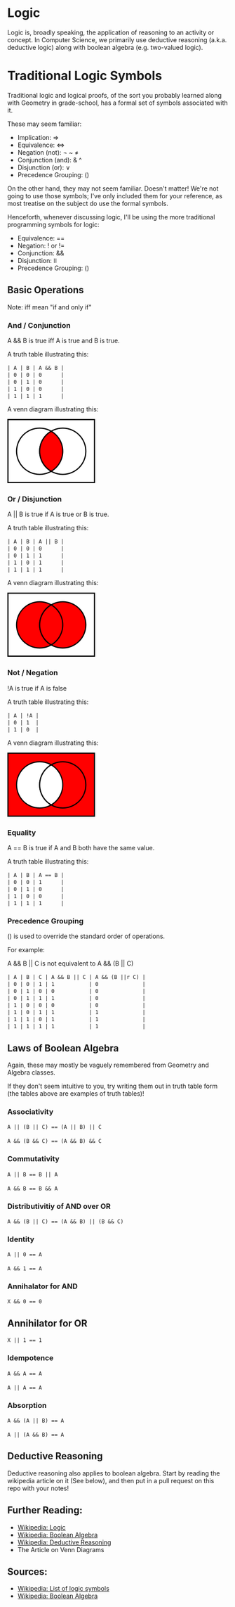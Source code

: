 # Logic

Logic is, broadly speaking, the application of reasoning to an activity or concept.  In Computer Science, we primarily use deductive reasoning (a.k.a. deductive logic) along with boolean algebra (e.g. two-valued logic).

# Traditional Logic Symbols

Traditional logic and logical proofs, of the sort you probably learned along with Geometry in grade-school, has a formal set of symbols associated with it.

These may seem familiar:

* Implication: ⇒
* Equivalence: ⇔
* Negation (not): ¬  ~  ≠
* Conjunction (and): & ^
* Disjunction (or): ∨
* Precedence Grouping: ()

On the other hand, they may not seem familiar.  Doesn't matter! We're not going to use those symbols; I've only included them for your reference, as most treatise on the subject do use the formal symbols.

Henceforth, whenever discussing logic, I'll be using the more traditional programming symbols for logic:

* Equivalence: ==
* Negation: ! or !=
* Conjunction: &&
* Disjunction: ǀǀ
* Precedence Grouping: ()

## Basic Operations

Note: iff mean "if and only if"

### And / Conjunction

A && B is true iff A is true and B is true.

A truth table illustrating this:

	| A | B | A && B |
	| 0 | 0 | 0      |
	| 0 | 1 | 0      |
	| 1 | 0 | 0      |
	| 1 | 1 | 1      |

A venn diagram illustrating this:

![Venn Diagram of AND](wikimedia-commons-venn-and.png "AND")

### Or / Disjunction

A || B is true if A is true or B is true.

A truth table illustrating this:

	| A | B | A || B |
	| 0 | 0 | 0      |
	| 0 | 1 | 1      |
	| 1 | 0 | 1      |
	| 1 | 1 | 1      |

A venn diagram illustrating this:

![Venn Diagram of OR](wikimedia-commons-venn-or.png "OR")

### Not / Negation

!A is true if A is false

A truth table illustrating this:

	| A | !A |
	| 0 | 1  |
	| 1 | 0  |

A venn diagram illustrating this:

![Venn Diagram of NOT](wikimedia-commons-venn-not-a.png "NOT")

### Equality

A == B is true if A and B both have the same value.

A truth table illustrating this:

	| A | B | A == B |
	| 0 | 0 | 1      |
	| 0 | 1 | 0      |
	| 1 | 0 | 0      |
	| 1 | 1 | 1      |

### Precedence Grouping

() is used to override the standard order of operations.

For example:

A && B || C  is not equivalent to A && (B || C)

	| A | B | C | A && B || C | A && (B ||r C) |
	| 0 | 0 | 1 | 1           | 0              |
	| 0 | 1 | 0 | 0           | 0              |
	| 0 | 1 | 1 | 1           | 0              |
	| 1 | 0 | 0 | 0           | 0              |
	| 1 | 0 | 1 | 1           | 1              |
	| 1 | 1 | 0 | 1           | 1              |
	| 1 | 1 | 1 | 1           | 1              |


## Laws of Boolean Algebra

Again, these may mostly be vaguely remembered from Geometry and Algebra classes.

If they don't seem intuitive to you, try writing them out in truth table form (the tables above are examples of truth tables)!

### Associativity

	A || (B || C) == (A || B) || C

	A && (B && C) == (A && B) && C

### Commutativity

	A || B == B || A

	A && B == B && A

### Distributivitiy of AND over OR

	A && (B || C) == (A && B) || (B && C)

### Identity

	A || 0 == A

	A && 1 == A

### Annihalator for AND

	X && 0 == 0

## Annihilator for OR

	X || 1 == 1

### Idempotence

	A && A == A

	A || A == A


### Absorption

	A && (A || B) == A

	A || (A && B) == A


## Deductive Reasoning

Deductive reasoning also applies to boolean algebra.  Start by reading the wikipedia article on it (See below), and then put in a pull request on this repo with your notes!

## Further Reading:

* [Wikipedia: Logic](http://en.wikipedia.org/wiki/Logic)
* [Wikipedia: Boolean Algebra](http://en.wikipedia.org/wiki/Boolean_algebra)
* [Wikipedia: Deductive Reasoning](http://en.wikipedia.org/wiki/Deductive_reasoning)
* The Article on Venn Diagrams

## Sources:

* [Wikipedia: List of logic symbols](http://en.wikipedia.org/wiki/List_of_logic_symbols)
* [Wikipedia: Boolean Algebra](http://en.wikipedia.org/wiki/Boolean_algebra)
